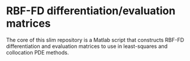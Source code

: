 # RBF-FD differentiation/evaluation matrices
The core of this slim repository is a Matlab script that constructs RBF-FD differentiation and evaluation matrices to use in least-squares and collocation PDE methods.
